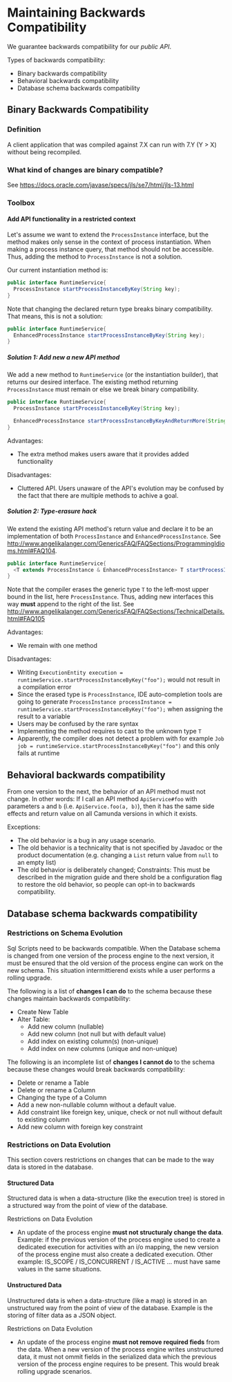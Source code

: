 # Maintaining Backwards Compatibility

We guarantee backwards compatibility for our *public API*.

Types of backwards compatibility:

* Binary backwards compatibility
* Behavioral backwards compatibility
* Database schema backwards compatibility

## Binary Backwards Compatibility

### Definition

A client application that was compiled against 7.X can run with 7.Y (Y > X) without being recompiled.

### What kind of changes are binary compatible?

See https://docs.oracle.com/javase/specs/jls/se7/html/jls-13.html

### Toolbox

#### Add API functionality in a restricted context

Let's assume we want to extend the `ProcessInstance` interface, but the method makes only sense in the context
of process instantiation. When making a process instance query, that method should not be accessible. Thus, adding
the method to `ProcessInstance` is not a solution.

Our current instantiation method is:

```java
public interface RuntimeService{
  ProcessInstance startProcessInstanceByKey(String key);
}
```

Note that changing the declared return type breaks binary compatibility. That means, this is not a solution:

```java
public interface RuntimeService{
  EnhancedProcessInstance startProcessInstanceByKey(String key);
}
```

##### Solution 1: Add new a new API method

We add a new method to `RuntimeService` (or the instantiation builder), that returns our desired interface. The existing method
returning `ProcessInstance` must remain or else we break binary compatibility.

```java
public interface RuntimeService{
  ProcessInstance startProcessInstanceByKey(String key);

  EnhancedProcessInstance startProcessInstanceByKeyAndReturnMore(String key);
}
```

Advantages:

* The extra method makes users aware that it provides added functionality

Disadvantages:

* Cluttered API. Users unaware of the API's evolution may be confused by the fact that there are multiple methods to achive a goal.

##### Solution 2: Type-erasure hack

We extend the existing API method's return value and declare it to be an implementation of both `ProcessInstance` and `EnhancedProcessInstance`. See http://www.angelikalanger.com/GenericsFAQ/FAQSections/ProgrammingIdioms.html#FAQ104.

```java
public interface RuntimeService{
  <T extends ProcessInstance & EnhancedProcessInstance> T startProcessInstanceByKey(String key);
}
```

Note that the compiler erases the generic type `T` to the left-most upper bound in the list, here `ProcessInstance`. Thus, adding new interfaces this way **must**
append to the right of the list. See http://www.angelikalanger.com/GenericsFAQ/FAQSections/TechnicalDetails.html#FAQ105

Advantages:

* We remain with one method

Disadvantages:

* Writing `ExecutionEntity execution = runtimeService.startProcessInstanceByKey("foo");` would not result in a compilation error
* Since the erased type is `ProcessInstance`, IDE auto-completion tools are going to generate `ProcessInstance processInstance = runtimeService.startProcessInstanceByKey("foo");` when assigning the result to a variable
* Users may be confused by the rare syntax
* Implementing the method requires to cast to the unknown type `T`
* Apparently, the compiler does not detect a problem with for example `Job job = runtimeService.startProcessInstanceByKey("foo")` and this only fails at runtime

## Behavioral backwards compatibility

From one version to the next, the behavior of an API method must not change. In other words: If I call an API method `ApiService#foo` with parameters `a` and `b` (i.e. `ApiService.foo(a, b)`), then it has the same side effects and return value on all Camunda versions in which it exists.

Exceptions:

* The old behavior is a bug in any usage scenario.
* The old behavior is a technicality that is not specified by Javadoc or the product documentation (e.g. changing a `List` return value from `null` to an empty list)
* The old behavior is deliberately changed; Constraints: This must be described in the migration guide and there shold be a configuration flag to restore the old behavior, so people can opt-in to backwards compatibility.

## Database schema backwards compatibility

### Restrictions on Schema Evolution

Sql Scripts need to be backwards compatible. When the Database schema is changed from one version of the process engine to the next version, it must be ensured that the old version of the process engine can work on the new schema. This situation intermittierend exists while a user performs a rolling upgrade.

The following is a list of **changes I can do** to the schema because these changes maintain  backwards compatibility:

* Create New Table
* Alter Table: 
    * Add new column (nullable)
    * Add new  column (not null but with default value)
    * Add index on existing column(s) (non-unique)
    * Add index on new columns (unique and non-unique)

The following is an incomplete list of **changes I cannot do** to the schema because these changes would break backwards compatibility:

* Delete or rename a Table
* Delete or rename a Column
* Changing the type of a Column
* Add a new non-nullable column without a default value.
* Add constraint like foreign key, unique, check or not null without default to existing column 
* Add new column with foreign key constraint


### Restrictions on Data Evolution

This section covers restrictions on changes that can be made to the way data is stored in the database.

#### Structured Data

Structured data is when a data-structure (like the execution tree) is stored in a structured way from the point of view of the database.

Restrictions on Data Evolution

* An update of the process engine **must not structuraly change the data**. Example: if the previous version of the process engine used to create a dedicated execution for activities with an i/o mapping, the new version of the process engine must also create a dedicated execution. Other example: IS_SCOPE / IS_CONCURRENT / IS_ACTIVE ... must have same values in the same situations.

#### Unstructured Data

Unstructured data is when a data-structure (like a map) is stored in an unstructured way from the point of view of the database. Example is the storing of filter data as a JSON object.

Restrictions on Data Evolution

* An update of the process engine **must not remove required fieds** from the data. When a new version of the process engine writes unstructured data, it must not ommit fields in the serialized data which the previous version of the process engine requires to be present. This would break rolling upgrade scenarios.

